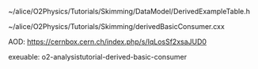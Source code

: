 ~/alice/O2Physics/Tutorials/Skimming/DataModel/DerivedExampleTable.h

~/alice/O2Physics/Tutorials/Skimming/derivedBasicConsumer.cxx

AOD: https://cernbox.cern.ch/index.php/s/IqLosSf2xsaJUD0 

exeuable: o2-analysistutorial-derived-basic-consumer